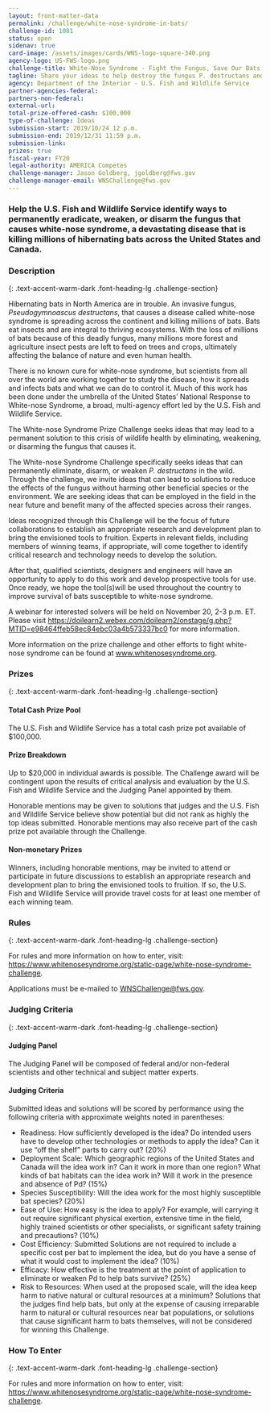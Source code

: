 ```yaml
---
layout: front-matter-data
permalink: /challenge/white-nose-syndrome-in-bats/
challenge-id: 1081
status: open
sidenav: true
card-image: /assets/images/cards/WNS-logo-square-340.png
agency-logo: US-FWS-logo.png
challenge-title: White-Nose Syndrome - Fight the Fungus, Save Our Bats
tagline: Share your ideas to help destroy the fungus P. destructans and combat white-nose syndrome, a disease killing millions of bats.
agency: Department of the Interior - U.S. Fish and Wildlife Service
partner-agencies-federal:
partners-non-federal:
external-url:
total-prize-offered-cash: $100,000
type-of-challenge: Ideas
submission-start: 2019/10/24 12 p.m.
submission-end: 2019/12/31 11:59 p.m.
submission-link:
prizes: true
fiscal-year: FY20
legal-authority: AMERICA Competes
challenge-manager: Jason Goldberg, jgoldberg@fws.gov
challenge-manager-email: WNSChallenge@fws.gov
---
```




<h3>Help the U.S. Fish and Wildlife Service identify ways to permanently eradicate, weaken, or disarm the fungus that causes white-nose syndrome, a devastating disease that is killing millions of hibernating bats across the United States and Canada.</h3>

<!-- Description start -->
### Description
{: .text-accent-warm-dark .font-heading-lg .challenge-section}

<p>Hibernating bats in North America are in trouble. An invasive fungus, <em>Pseudogymnoascus destructans</em>, that causes a disease called white-nose syndrome is spreading across the continent and killing millions of bats. Bats eat insects and are integral to thriving ecosystems. With the loss of millions of bats because of this deadly fungus, many millions more forest and agriculture insect pests are left to feed on trees and crops, ultimately affecting the balance of nature and even human health.</p>
<p>There is no known cure for white-nose syndrome, but scientists from all over the world are working together to study the disease, how it spreads and infects bats and what we can do to control it. Much of this work has been done under the umbrella of the United States’ National Response to White-nose Syndrome, a broad, multi-agency effort led by the U.S. Fish and Wildlife Service.</p>
<!---<p><img src="{{ site.baseurl }}/assets/images/challenge-content/Bat-image.png" alt="Bat affected by white-nose syndrome"></p>-->
<p>The White-nose Syndrome Prize Challenge seeks ideas that may lead to a permanent solution to this crisis of wildlife health by eliminating, weakening, or disarming the fungus that causes it.</p>
<p>The White-nose Syndrome Challenge specifically seeks ideas that can permanently eliminate, disarm, or weaken <em>P. destructans</em> in the wild. Through the challenge, we invite ideas that can lead to solutions to reduce the effects of the fungus without harming other beneficial species or the environment. We are seeking ideas that can be employed in the field in the near future and benefit many of the affected species across their ranges.</p>
<p>Ideas recognized through this Challenge will be the focus of future collaborations to establish an appropriate research and development plan to bring the envisioned tools to fruition. Experts in relevant fields, including members of winning teams, if appropriate, will come together to identify critical research and technology needs to develop the solution.</p>
<p>After that, qualified scientists, designers and engineers will have an opportunity to apply to do this work and develop prospective tools for use. Once ready, we hope the tool(s)will be used throughout the country to improve survival of bats susceptible to white-nose syndrome.</p>
<p>A webinar for interested solvers will be held on November 20, 2-3 p.m. ET. Please visit <a href="https://doilearn2.webex.com/doilearn2/onstage/g.php?MTID=e98464ffeb58ec84ebc03a4b573337bc0" target="_blank" rel="noopener">https://doilearn2.webex.com/doilearn2/onstage/g.php?MTID=e98464ffeb58ec84ebc03a4b573337bc0</a> for more information.</p>
<p>More information on the prize challenge and other efforts to fight white-nose syndrome can be found at <a href="http://www.whitenosesyndrome.org" target="_blank" ref="noopener">www.whitenosesyndrome.org</a>.</p>

<!-- Prizes start -->
### Prizes
{: .text-accent-warm-dark .font-heading-lg .challenge-section}

<h4>Total Cash Prize Pool</h4>
<p>The U.S. Fish and Wildlife Service has a total cash prize pot available of $100,000.</p>
<h4>Prize Breakdown</h4>
<p>Up to $20,000 in individual awards is possible. The Challenge award will be contingent upon the results of critical analysis and evaluation by the U.S. Fish and Wildlife Service and the Judging Panel appointed by them.</p>
<p>Honorable mentions may be given to solutions that judges and the U.S. Fish and Wildlife Service believe show potential but did not rank as highly the top ideas submitted. Honorable mentions may also receive part of the cash prize pot available through the Challenge.</p>
<h4>Non-monetary Prizes</h4>
<p>Winners, including honorable mentions, may be invited to attend or participate in future discussions to establish an appropriate research and development plan to bring the envisioned tools to fruition. If so, the U.S. Fish and Wildlife Service will provide travel costs for at least one member of each winning team.</p>

<!-- Rules start -->
### Rules 
{: .text-accent-warm-dark .font-heading-lg .challenge-section}

<p>For rules and more information on how to enter, visit: <a href="https://www.whitenosesyndrome.org/static-page/white-nose-syndrome-challenge" target="_blank" rel="noopener">https://www.whitenosesyndrome.org/static-page/white-nose-syndrome-challenge</a>.</p>

<p>Applications must be e-mailed to <a href="mailto:WNSChallenge@fws.gov" target="_blank" rel="noopener">WNSChallenge@fws.gov</a>.</p>

<!-- Judging start -->
### Judging Criteria
{: .text-accent-warm-dark .font-heading-lg .challenge-section}

<h4>Judging Panel</h4>
<p>The Judging Panel will be composed of federal and/or non-federal scientists and other technical and subject matter experts.</p>
<h4>Judging Criteria</h4>
<p>Submitted ideas and solutions will be scored by performance using the following criteria with approximate weights noted in parentheses:</p>
<ul>
<li>Readiness: How sufficiently developed is the idea? Do intended users have to develop other technologies or methods to apply the idea? Can it use “off the shelf” parts to carry out? (20%)</li>
<li>Deployment Scale: Which geographic regions of the United States and Canada will the idea work in? Can it work in more than one region?  What kinds of bat habitats can the idea work in? Will it work in the presence and absence of Pd? (15%)</li>
<li>Species Susceptibility: Will the idea work for the most highly susceptible bat species? (20%)</li>
<li>Ease of Use: How easy is the idea to apply? For example, will carrying it out require significant physical exertion, extensive time in the field, highly trained scientists or other specialists, or significant safety training and precautions? (10%)</li>
<li>Cost Efficiency: Submitted Solutions are not required to include a specific cost per bat to implement the idea, but do you have a sense of what it would cost to implement the idea? (10%)</li>
<li>Efficacy: How effective is the treatment at the point of application to eliminate or weaken Pd to help bats survive? (25%)</li>
<li>Risk to Resources: When used at the proposed scale, will the idea keep harm to native natural or cultural resources at a minimum? Solutions that the judges find help bats, but only at the expense of causing irreparable harm to natural or cultural resources near bat populations, or solutions that cause significant harm to bats themselves, will not be considered for winning this Challenge.</li>
</ul>

<!--  How To Enter start -->
### How To Enter
{: .text-accent-warm-dark .font-heading-lg .challenge-section}

<p>For rules and more information on how to enter, visit: <a href="https://www.whitenosesyndrome.org/static-page/white-nose-syndrome-challenge" target="_blank" rel="noopener">https://www.whitenosesyndrome.org/static-page/white-nose-syndrome-challenge</a>.</p>
